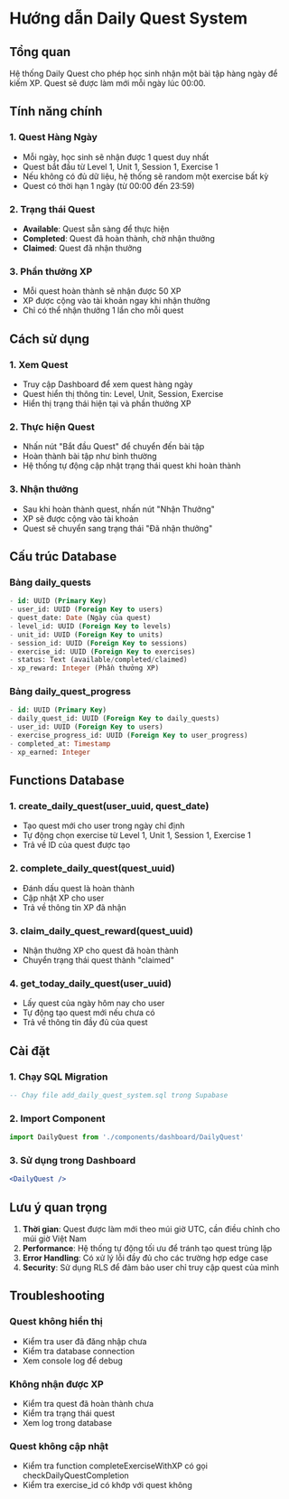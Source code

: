 # Hướng dẫn Daily Quest System

## Tổng quan
Hệ thống Daily Quest cho phép học sinh nhận một bài tập hàng ngày để kiếm XP. Quest sẽ được làm mới mỗi ngày lúc 00:00.

## Tính năng chính

### 1. Quest Hàng Ngày
- Mỗi ngày, học sinh sẽ nhận được 1 quest duy nhất
- Quest bắt đầu từ Level 1, Unit 1, Session 1, Exercise 1
- Nếu không có đủ dữ liệu, hệ thống sẽ random một exercise bất kỳ
- Quest có thời hạn 1 ngày (từ 00:00 đến 23:59)

### 2. Trạng thái Quest
- **Available**: Quest sẵn sàng để thực hiện
- **Completed**: Quest đã hoàn thành, chờ nhận thưởng
- **Claimed**: Quest đã nhận thưởng

### 3. Phần thưởng XP
- Mỗi quest hoàn thành sẽ nhận được 50 XP
- XP được cộng vào tài khoản ngay khi nhận thưởng
- Chỉ có thể nhận thưởng 1 lần cho mỗi quest

## Cách sử dụng

### 1. Xem Quest
- Truy cập Dashboard để xem quest hàng ngày
- Quest hiển thị thông tin: Level, Unit, Session, Exercise
- Hiển thị trạng thái hiện tại và phần thưởng XP

### 2. Thực hiện Quest
- Nhấn nút "Bắt đầu Quest" để chuyển đến bài tập
- Hoàn thành bài tập như bình thường
- Hệ thống tự động cập nhật trạng thái quest khi hoàn thành

### 3. Nhận thưởng
- Sau khi hoàn thành quest, nhấn nút "Nhận Thưởng"
- XP sẽ được cộng vào tài khoản
- Quest sẽ chuyển sang trạng thái "Đã nhận thưởng"

## Cấu trúc Database

### Bảng daily_quests
```sql
- id: UUID (Primary Key)
- user_id: UUID (Foreign Key to users)
- quest_date: Date (Ngày của quest)
- level_id: UUID (Foreign Key to levels)
- unit_id: UUID (Foreign Key to units)
- session_id: UUID (Foreign Key to sessions)
- exercise_id: UUID (Foreign Key to exercises)
- status: Text (available/completed/claimed)
- xp_reward: Integer (Phần thưởng XP)
```

### Bảng daily_quest_progress
```sql
- id: UUID (Primary Key)
- daily_quest_id: UUID (Foreign Key to daily_quests)
- user_id: UUID (Foreign Key to users)
- exercise_progress_id: UUID (Foreign Key to user_progress)
- completed_at: Timestamp
- xp_earned: Integer
```

## Functions Database

### 1. create_daily_quest(user_uuid, quest_date)
- Tạo quest mới cho user trong ngày chỉ định
- Tự động chọn exercise từ Level 1, Unit 1, Session 1, Exercise 1
- Trả về ID của quest được tạo

### 2. complete_daily_quest(quest_uuid)
- Đánh dấu quest là hoàn thành
- Cập nhật XP cho user
- Trả về thông tin XP đã nhận

### 3. claim_daily_quest_reward(quest_uuid)
- Nhận thưởng XP cho quest đã hoàn thành
- Chuyển trạng thái quest thành "claimed"

### 4. get_today_daily_quest(user_uuid)
- Lấy quest của ngày hôm nay cho user
- Tự động tạo quest mới nếu chưa có
- Trả về thông tin đầy đủ của quest

## Cài đặt

### 1. Chạy SQL Migration
```sql
-- Chạy file add_daily_quest_system.sql trong Supabase
```

### 2. Import Component
```jsx
import DailyQuest from './components/dashboard/DailyQuest'
```

### 3. Sử dụng trong Dashboard
```jsx
<DailyQuest />
```

## Lưu ý quan trọng

1. **Thời gian**: Quest được làm mới theo múi giờ UTC, cần điều chỉnh cho múi giờ Việt Nam
2. **Performance**: Hệ thống tự động tối ưu để tránh tạo quest trùng lặp
3. **Error Handling**: Có xử lý lỗi đầy đủ cho các trường hợp edge case
4. **Security**: Sử dụng RLS để đảm bảo user chỉ truy cập quest của mình

## Troubleshooting

### Quest không hiển thị
- Kiểm tra user đã đăng nhập chưa
- Kiểm tra database connection
- Xem console log để debug

### Không nhận được XP
- Kiểm tra quest đã hoàn thành chưa
- Kiểm tra trạng thái quest
- Xem log trong database

### Quest không cập nhật
- Kiểm tra function completeExerciseWithXP có gọi checkDailyQuestCompletion
- Kiểm tra exercise_id có khớp với quest không
